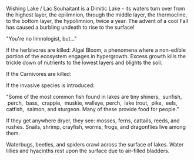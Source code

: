 Wishing Lake / Lac Souhaitant is a Dimitic Lake - its waters turn over from the highest layer, the epilimnion, through the middle layer, the thermocline, to the bottom layer, the hypolimnion, twice a year. The advent of a cool Fall has caused a burbling undeath to rise to the surface!

"You're no limnologist, but..."

If the herbivores are killed: Algal Bloom, a phenomena where a non-edible portion of the ecosystem engages in hypergrowth. Excess growth kills the trickle down of nutrients to the lowest layers and blights the soil. 

If the Carnivores are killed: 

If the invasive species is introduced: 

"Some of the most common fish found in lakes are tiny shiners,  sunfish,  perch,  bass,  crappie,  muskie, walleye,  perch,  lake trout,  pike,  eels,  catfish,  salmon, and sturgeon. Many of these provide food for people."

If they get anywhere dryer, they see: mosses, ferns, cattails, reeds, and rushes. Snails, shrimp, crayfish, worms, frogs, and dragonflies live among them. 

Waterbugs, beetles, and spiders crawl across the surface of lakes. Water lillies and hyacinths rest upon the surface due to air-filled bladders.